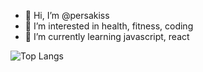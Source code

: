 - 👋 Hi, I’m @persakiss
- 👀 I’m interested in health, fitness, coding
- 🌱 I’m currently learning javascript, react

<!---
persakiss/persakiss is a ✨ special ✨ repository because its `README.md` (this file) appears on your GitHub profile.
You can click the Preview link to take a look at your changes.
--->

![Top Langs](https://github-readme-stats.vercel.app/api/top-langs/?username=persakiss)
